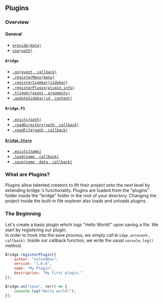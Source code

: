 ## Plugins

### Overview
#### General
- [```provide(data)```](https://github.com/solvedDev/bridge./blob/master/plugins/provide.md)
- [```use(path)```](https://github.com/solvedDev/bridge./blob/master/plugins/use.md)

#### ```Bridge```
- [```.on(event, callback)```](https://github.com/solvedDev/bridge./blob/master/plugins/bridge/on.md)
- [```.registerMenu(menu)```](https://github.com/solvedDev/bridge./blob/master/plugins/bridge/registerMenu.md)
- [```.registerSidebar(sidebar)```](https://github.com/solvedDev/bridge./blob/master/plugins/bridge/registerSidebar.md)
- [```.registerPlugin(plugin_info)```](https://github.com/solvedDev/bridge./blob/master/plugins/bridge/registerPlugin.md)
- [```.trigger(event, arguments)```](https://github.com/solvedDev/bridge./blob/master/plugins/bridge/trigger.md)
- [```.updateSidebar(id, content)```](https://github.com/solvedDev/bridge./blob/master/plugins/bridge/updateSidebar.md)

#### ```Bridge.FS```
- [```.exists(path)```](https://github.com/solvedDev/bridge./blob/master/plugins/bridge/fs/exists.md)
- [```.readDirectory(path, callback)```](https://github.com/solvedDev/bridge./blob/master/plugins/bridge/fs/readDirectory.md)
- [```.readFile(path, callback)```](https://github.com/solvedDev/bridge./blob/master/plugins/bridge/fs/readFile.md)

#### [```Bridge.Store```](https://github.com/solvedDev/bridge./blob/master/plugins/bridge/Store.md)
- [```.exists(name)```](https://github.com/solvedDev/bridge./blob/master/plugins/bridge/store/exists.md)
- [```.load(name, callback)```](https://github.com/solvedDev/bridge./blob/master/plugins/bridge/store/load.md)
- [```.save(name, data, callback)```](https://github.com/solvedDev/bridge./blob/master/plugins/bridge/store/save.md)

### What are Plugins?
Plugins allow talented creators to lift their project onto the next level by extending bridge.'s functionality. 
Plugins are loaded from the "plugins" folder inside the "bridge" folder in the root of your directory. Changing the project inside the
built-in file explorer also loads and unloads plugins.

### The Beginning
Let's create a basic plugin which logs "Hello World!" upon saving a file. We start by registering our plugin.  
In order to hook into the save process, we simply call ```Bridge.on(event, callback)```.
Inside our callback function, we write the usual ```console.log()``` method.
```javascript
Bridge.registerPlugin({
    author: "solvedDev",
    version: "1.0.0",
    name: "My Plugin",
    description: "My first plugin."
});

Bridge.on("save", (err) => {
    console.log("Hello world!");
});
```
